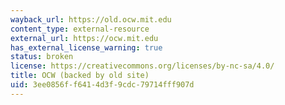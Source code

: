 ```yaml
---
wayback_url: https://old.ocw.mit.edu
content_type: external-resource
external_url: https://ocw.mit.edu
has_external_license_warning: true
status: broken
license: https://creativecommons.org/licenses/by-nc-sa/4.0/
title: OCW (backed by old site)
uid: 3ee0856f-f641-4d3f-9cdc-79714fff907d
---
```

